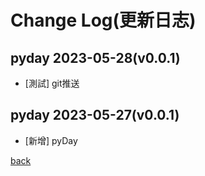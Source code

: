 # Change Log(更新日志)
## pyday 2023-05-28(v0.0.1)
- [測試] git推送

## pyday 2023-05-27(v0.0.1)
- [新增] pyDay

[back](https://github.com/AnsonCar)